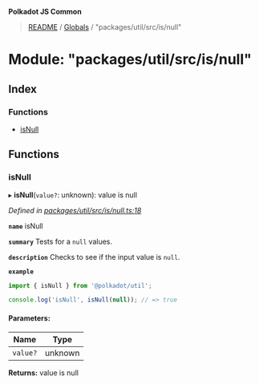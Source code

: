 **Polkadot JS Common**

> [README](../README.md) / [Globals](../globals.md) / "packages/util/src/is/null"

# Module: "packages/util/src/is/null"

## Index

### Functions

* [isNull](_packages_util_src_is_null_.md#isnull)

## Functions

### isNull

▸ **isNull**(`value?`: unknown): value is null

*Defined in [packages/util/src/is/null.ts:18](https://github.com/polkadot-js/common/blob/30198d1a/packages/util/src/is/null.ts#L18)*

**`name`** isNull

**`summary`** Tests for a `null` values.

**`description`** 
Checks to see if the input value is `null`.

**`example`** 
<BR>

```javascript
import { isNull } from '@polkadot/util';

console.log('isNull', isNull(null)); // => true
```

#### Parameters:

Name | Type |
------ | ------ |
`value?` | unknown |

**Returns:** value is null

